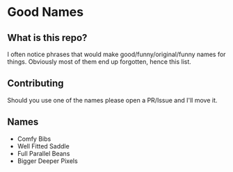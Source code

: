 # Good Names
## What is this repo?

I often notice phrases that would make good/funny/original/funny names for things. Obviously most of them end up forgotten, hence this list.

## Contributing 

Should you use one of the names please open a PR/Issue and I'll move it.

## Names

- Comfy Bibs
- Well Fitted Saddle
- Full Parallel Beans
- Bigger Deeper Pixels
